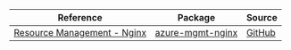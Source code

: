 | Reference | Package | Source |
|---|---|---|
|[Resource Management - Nginx](mgmt-nginx-readme.md)|[azure-mgmt-nginx](https://pypi.org/project/azure-mgmt-nginx)|[GitHub](https://github.com/Azure/azure-sdk-for-python/blob/main/sdk/nginx/azure-mgmt-nginx)|
